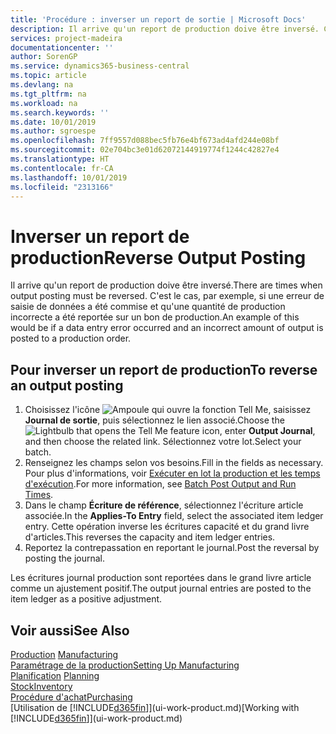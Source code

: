 ```yaml
---
title: 'Procédure : inverser un report de sortie | Microsoft Docs'
description: Il arrive qu'un report de production doive être inversé. C'est le cas, par exemple, si une erreur de saisie de données a été commise et qu'une quantité de production incorrecte a été reportée sur un bon de production.
services: project-madeira
documentationcenter: ''
author: SorenGP
ms.service: dynamics365-business-central
ms.topic: article
ms.devlang: na
ms.tgt_pltfrm: na
ms.workload: na
ms.search.keywords: ''
ms.date: 10/01/2019
ms.author: sgroespe
ms.openlocfilehash: 7ff9557d088bec5fb76e4bf673ad4afd244e08bf
ms.sourcegitcommit: 02e704bc3e01d62072144919774f1244c42827e4
ms.translationtype: HT
ms.contentlocale: fr-CA
ms.lasthandoff: 10/01/2019
ms.locfileid: "2313166"
---
```

# <a name="reverse-output-posting"></a><span data-ttu-id="fe231-104">Inverser un report de production</span><span class="sxs-lookup"><span data-stu-id="fe231-104">Reverse Output Posting</span></span>
<span data-ttu-id="fe231-105">Il arrive qu'un report de production doive être inversé.</span><span class="sxs-lookup"><span data-stu-id="fe231-105">There are times when output posting must be reversed.</span></span> <span data-ttu-id="fe231-106">C'est le cas, par exemple, si une erreur de saisie de données a été commise et qu'une quantité de production incorrecte a été reportée sur un bon de production.</span><span class="sxs-lookup"><span data-stu-id="fe231-106">An example of this would be if a data entry error occurred and an incorrect amount of output is posted to a production order.</span></span>  

## <a name="to-reverse-an-output-posting"></a><span data-ttu-id="fe231-107">Pour inverser un report de production</span><span class="sxs-lookup"><span data-stu-id="fe231-107">To reverse an output posting</span></span>  
1.  <span data-ttu-id="fe231-108">Choisissez l'icône ![Ampoule qui ouvre la fonction Tell Me](media/ui-search/search_small.png "Dites-moi ce que vous voulez faire"), saisissez **Journal de sortie**, puis sélectionnez le lien associé.</span><span class="sxs-lookup"><span data-stu-id="fe231-108">Choose the ![Lightbulb that opens the Tell Me feature](media/ui-search/search_small.png "Tell me what you want to do") icon, enter **Output Journal**, and then choose the related link.</span></span> <span data-ttu-id="fe231-109">Sélectionnez votre lot.</span><span class="sxs-lookup"><span data-stu-id="fe231-109">Select your batch.</span></span>  
2. <span data-ttu-id="fe231-110">Renseignez les champs selon vos besoins.</span><span class="sxs-lookup"><span data-stu-id="fe231-110">Fill in the fields as necessary.</span></span> <span data-ttu-id="fe231-111">Pour plus d'informations, voir [Exécuter en lot la production et les temps d'exécution](production-how-to-post-output-quantity.md).</span><span class="sxs-lookup"><span data-stu-id="fe231-111">For more information, see [Batch Post Output and Run Times](production-how-to-post-output-quantity.md).</span></span>
3.  <span data-ttu-id="fe231-112">Dans le champ **Écriture de référence**, sélectionnez l'écriture article associée.</span><span class="sxs-lookup"><span data-stu-id="fe231-112">In the **Applies-To Entry** field, select the associated item ledger entry.</span></span> <span data-ttu-id="fe231-113">Cette opération inverse les écritures capacité et du grand livre d'articles.</span><span class="sxs-lookup"><span data-stu-id="fe231-113">This reverses the capacity and item ledger entries.</span></span>  
4. <span data-ttu-id="fe231-114">Reportez la contrepassation en reportant le journal.</span><span class="sxs-lookup"><span data-stu-id="fe231-114">Post the reversal by posting the journal.</span></span>  

<span data-ttu-id="fe231-115">Les écritures journal production sont reportées dans le grand livre article comme un ajustement positif.</span><span class="sxs-lookup"><span data-stu-id="fe231-115">The output journal entries are posted to the item ledger as a positive adjustment.</span></span>  

## <a name="see-also"></a><span data-ttu-id="fe231-116">Voir aussi</span><span class="sxs-lookup"><span data-stu-id="fe231-116">See Also</span></span>  
 <span data-ttu-id="fe231-117">[Production](production-manage-manufacturing.md)  </span><span class="sxs-lookup"><span data-stu-id="fe231-117">[Manufacturing](production-manage-manufacturing.md)  </span></span>  
 [<span data-ttu-id="fe231-118">Paramétrage de la production</span><span class="sxs-lookup"><span data-stu-id="fe231-118">Setting Up Manufacturing</span></span>](production-configure-production-processes.md)  
 <span data-ttu-id="fe231-119">[Planification](production-planning.md)    </span><span class="sxs-lookup"><span data-stu-id="fe231-119">[Planning](production-planning.md)    </span></span>  
 [<span data-ttu-id="fe231-120">Stock</span><span class="sxs-lookup"><span data-stu-id="fe231-120">Inventory</span></span>](inventory-manage-inventory.md)  
 [<span data-ttu-id="fe231-121">Procédure d'achat</span><span class="sxs-lookup"><span data-stu-id="fe231-121">Purchasing</span></span>](purchasing-manage-purchasing.md)  
 <span data-ttu-id="fe231-122">[Utilisation de [!INCLUDE[d365fin](includes/d365fin_md.md)]](ui-work-product.md)</span><span class="sxs-lookup"><span data-stu-id="fe231-122">[Working with [!INCLUDE[d365fin](includes/d365fin_md.md)]](ui-work-product.md)</span></span>  
